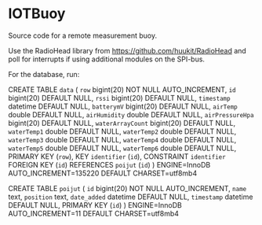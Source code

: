 # IOTBuoy
Source code for a remote measurement buoy.

Use the RadioHead library from https://github.com/huukit/RadioHead and poll for interrupts if using additional modules on the SPI-bus.

For the database, run: 

CREATE TABLE `data` (
  `row` bigint(20) NOT NULL AUTO_INCREMENT,
  `id` bigint(20) DEFAULT NULL,
  `rssi` bigint(20) DEFAULT NULL,
  `timestamp` datetime DEFAULT NULL,
  `batterymV` bigint(20) DEFAULT NULL,
  `airTemp` double DEFAULT NULL,
  `airHumidity` double DEFAULT NULL,
  `airPressureHpa` bigint(20) DEFAULT NULL,
  `waterArrayCount` bigint(20) DEFAULT NULL,
  `waterTemp1` double DEFAULT NULL,
  `waterTemp2` double DEFAULT NULL,
  `waterTemp3` double DEFAULT NULL,
  `waterTemp4` double DEFAULT NULL,
  `waterTemp5` double DEFAULT NULL,
  `waterTemp6` double DEFAULT NULL,
  PRIMARY KEY (`row`),
  KEY `identifier` (`id`),
  CONSTRAINT `identifier` FOREIGN KEY (`id`) REFERENCES `poijut` (`id`)
) ENGINE=InnoDB AUTO_INCREMENT=135220 DEFAULT CHARSET=utf8mb4


CREATE TABLE `poijut` (
  `id` bigint(20) NOT NULL AUTO_INCREMENT,
  `name` text,
  `position` text,
  `date_added` datetime DEFAULT NULL,
  `timestamp` datetime DEFAULT NULL,
  PRIMARY KEY (`id`)
) ENGINE=InnoDB AUTO_INCREMENT=11 DEFAULT CHARSET=utf8mb4
